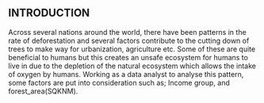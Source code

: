  ## INTRODUCTION
Across several nations around the world, there have been patterns in the rate of deforestation and several factors contribute to the cutting down of trees to make way for urbanization, agriculture etc. Some of these are quite beneficial to humans but this creates an unsafe ecosystem for humans to live in due to the depletion of the natural ecosystem which allows the intake of oxygen by humans. Working as a data analyst to analyse this pattern, some factors are put into consideration such as; Income group, and forest_area(SQKNM).
